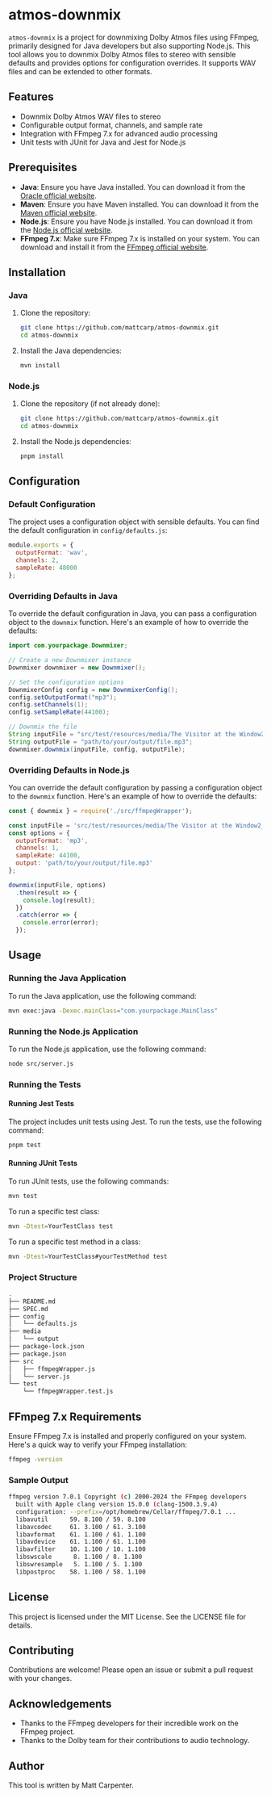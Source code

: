 # atmos-downmix

`atmos-downmix` is a project for downmixing Dolby Atmos files using FFmpeg, primarily designed for Java developers but also supporting Node.js. This tool allows you to downmix Dolby Atmos files to stereo with sensible defaults and provides options for configuration overrides. It supports WAV files and can be extended to other formats.

## Features

- Downmix Dolby Atmos WAV files to stereo
- Configurable output format, channels, and sample rate
- Integration with FFmpeg 7.x for advanced audio processing
- Unit tests with JUnit for Java and Jest for Node.js

## Prerequisites

- **Java**: Ensure you have Java installed. You can download it from the [Oracle official website](https://www.oracle.com/java/technologies/javase-downloads.html).
- **Maven**: Ensure you have Maven installed. You can download it from the [Maven official website](https://maven.apache.org/download.cgi).
- **Node.js**: Ensure you have Node.js installed. You can download it from the [Node.js official website](https://nodejs.org/).
- **FFmpeg 7.x**: Make sure FFmpeg 7.x is installed on your system. You can download and install it from the [FFmpeg official website](https://ffmpeg.org/download.html).

## Installation

### Java

1. Clone the repository:

    ```sh
    git clone https://github.com/mattcarp/atmos-downmix.git
    cd atmos-downmix
    ```

2. Install the Java dependencies:

    ```sh
    mvn install
    ```

### Node.js

1. Clone the repository (if not already done):

    ```sh
    git clone https://github.com/mattcarp/atmos-downmix.git
    cd atmos-downmix
    ```

2. Install the Node.js dependencies:

    ```sh
    pnpm install
    ```

## Configuration

### Default Configuration

The project uses a configuration object with sensible defaults. You can find the default configuration in `config/defaults.js`:

```javascript
module.exports = {
  outputFormat: 'wav',
  channels: 2,
  sampleRate: 48000
};
```

### Overriding Defaults in Java

To override the default configuration in Java, you can pass a configuration object to the `downmix` function. Here's an example of how to override the defaults:

```java
import com.yourpackage.Downmixer;

// Create a new Downmixer instance
Downmixer downmixer = new Downmixer();

// Set the configuration options
DownmixerConfig config = new DownmixerConfig();
config.setOutputFormat("mp3");
config.setChannels(1);
config.setSampleRate(44100);

// Downmix the file
String inputFile = "src/test/resources/media/The Visitor at the Window2_atmos.wav";
String outputFile = "path/to/your/output/file.mp3";
downmixer.downmix(inputFile, config, outputFile);
```

### Overriding Defaults in Node.js

You can override the default configuration by passing a configuration object to the `downmix` function. Here's an example of how to override the defaults:

```javascript
const { downmix } = require('./src/ffmpegWrapper');

const inputFile = 'src/test/resources/media/The Visitor at the Window2_atmos.wav';
const options = {
  outputFormat: 'mp3',
  channels: 1,
  sampleRate: 44100,
  output: 'path/to/your/output/file.mp3'
};

downmix(inputFile, options)
  .then(result => {
    console.log(result);
  })
  .catch(error => {
    console.error(error);
  });
```

## Usage

### Running the Java Application

To run the Java application, use the following command:

```sh
mvn exec:java -Dexec.mainClass="com.yourpackage.MainClass"
```

### Running the Node.js Application

To run the Node.js application, use the following command:

```sh
node src/server.js
```

### Running the Tests

#### Running Jest Tests

The project includes unit tests using Jest. To run the tests, use the following command:

```sh
pnpm test
```

#### Running JUnit Tests

To run JUnit tests, use the following commands:

```sh
mvn test
```

To run a specific test class:

```sh
mvn -Dtest=YourTestClass test
```

To run a specific test method in a class:

```sh
mvn -Dtest=YourTestClass#yourTestMethod test
```

### Project Structure

```sh
.
├── README.md
├── SPEC.md
├── config
│   └── defaults.js
├── media
│   └── output
├── package-lock.json
├── package.json
├── src
│   ├── ffmpegWrapper.js
│   └── server.js
└── test
    └── ffmpegWrapper.test.js
```

## FFmpeg 7.x Requirements

Ensure FFmpeg 7.x is installed and properly configured on your system. Here's a quick way to verify your FFmpeg installation:

```sh
ffmpeg -version
```

### Sample Output

```sh
ffmpeg version 7.0.1 Copyright (c) 2000-2024 the FFmpeg developers
  built with Apple clang version 15.0.0 (clang-1500.3.9.4)
  configuration: --prefix=/opt/homebrew/Cellar/ffmpeg/7.0.1 ...
  libavutil      59. 8.100 / 59. 8.100
  libavcodec     61. 3.100 / 61. 3.100
  libavformat    61. 1.100 / 61. 1.100
  libavdevice    61. 1.100 / 61. 1.100
  libavfilter    10. 1.100 / 10. 1.100
  libswscale      8. 1.100 / 8. 1.100
  libswresample   5. 1.100 / 5. 1.100
  libpostproc    58. 1.100 / 58. 1.100
```

## License

This project is licensed under the MIT License. See the LICENSE file for details.

## Contributing

Contributions are welcome! Please open an issue or submit a pull request with your changes.

## Acknowledgements

- Thanks to the FFmpeg developers for their incredible work on the FFmpeg project.
- Thanks to the Dolby team for their contributions to audio technology.

## Author

This tool is written by Matt Carpenter.